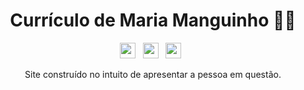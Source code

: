 <h1 align="center">Currículo de Maria Manguinho 👩‍💻</h1>

<div align='center'>
  <img height='25px' src="https://img.shields.io/badge/HTML-242938?logo=html5&labelColor=F83F2C&logoColor=FFF">
  &nbsp;
  <img height='25px' src="https://img.shields.io/badge/CSS-242938?logo=css3&labelColor=F83F2C&logoColor=FFF">
  &nbsp;
  <img height='25px' src="https://img.shields.io/badge/JavaScript-242938?logo=javascript&labelColor=F83F2C&logoColor=FFF">
  &nbsp;
</div>

<p align="center">Site construído no intuito de apresentar a pessoa em questão.</p>
